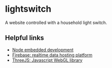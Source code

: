 # lightswitch
A website controlled with a household light switch.

## Helpful links

- [Node embedded development](https://learn.adafruit.com/node-embedded-development)
- [Firebase: realtime data hosting platform](https://www.firebase.com/)
- [ThreeJS: Javascript WebGL library](http://threejs.org/)